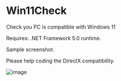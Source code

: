 # Win11Check
Check you PC is compatible with Windows 11

Requires: .NET Framework 5.0 runtime.

Sample screenshot.

Please help coding the DirectX compatibility.

![image](https://user-images.githubusercontent.com/1858399/124952911-a217be00-dfe2-11eb-90d4-d6ef01f2a3a6.png)
